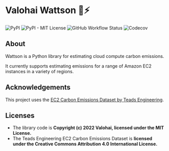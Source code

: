 # Valohai Wattson 🔌⚡

![PyPI](https://img.shields.io/pypi/v/valohai-wattson)
![PyPI - MIT License](https://img.shields.io/pypi/l/valohai-wattson)
![GitHub Workflow Status](https://img.shields.io/github/workflow/status/valohai/wattson/CI)
![Codecov](https://img.shields.io/codecov/c/github/valohai/wattson)

## About

Wattson is a Python library for estimating cloud compute carbon emissions.

It currently supports estimating emissions for a range of Amazon EC2 instances in a variety of regions.

## Acknowledgements

This project uses the [EC2 Carbon Emissions Dataset by Teads Engineering](https://docs.google.com/spreadsheets/d/1DqYgQnEDLQVQm5acMAhLgHLD8xXCG9BIrk-_Nv6jF3k/).

## Licenses

- The library code is **Copyright (c) 2022 Valohai, licensed under the MIT License.**
- The Teads Engineering EC2 Carbon Emissions Dataset is **licensed under the Creative Commons Attribution 4.0 International License.**
